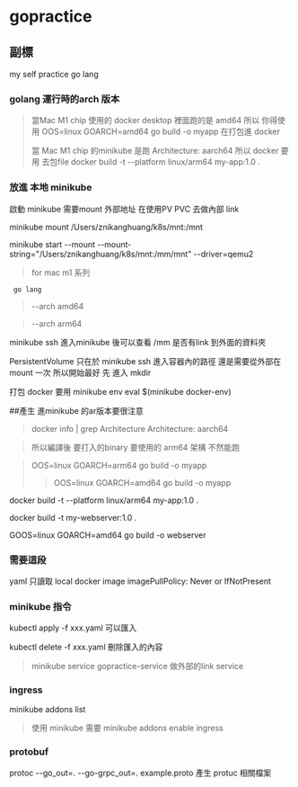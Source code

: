 

# gopractice

副標
---

my self practice go lang

###  golang 運行時的arch 版本
> 當Mac M1 chip  使用的 docker desktop  裡面跑的是 amd64  所以 你得使用
>  OOS=linux GOARCH=amd64 go build -o myapp    在打包進  docker
> 
> 當 Mac M1 chip  的minikube 是跑  Architecture: aarch64
>  所以  docker 要用  去包file 
> docker build -t --platform linux/arm64 my-app:1.0 .
> 

### 放進 本地 minikube 
啟動 minikube 需要mount  外部地址 在使用PV PVC  去做內部 link 

minikube mount /Users/znikanghuang/k8s/mnt:/mnt

minikube start --mount --mount-string="/Users/znikanghuang/k8s/mnt:/mm/mnt"  --driver=qemu2    
> for mac m1 系列 


```aidl
 go lang
```
> --arch amd64 

> --arch arm64

minikube ssh 進入minikube 後可以查看 /mm 是否有link 到外面的資料夾

PersistentVolume 只在於 minikube ssh 進入容器內的路徑 還是需要從外部在mount 一次  所以開始最好 先 進入 mkdir

打包 docker 要用 minikube env 
eval $(minikube docker-env)

##產生 進minikube 的ar版本要很注意 
> docker info | grep Architecture
> Architecture: aarch64

> 所以編譯後  要打入的binary 要使用的 arm64 架構 不然能跑

> OOS=linux GOARCH=arm64 go build -o myapp
> 
> > OOS=linux GOARCH=amd64 go build -o myapp


docker build -t --platform linux/arm64 my-app:1.0 .

docker build -t my-webserver:1.0 . 

GOOS=linux GOARCH=amd64 go build -o webserver


### 需要這段
yaml   只讀取 local docker image
imagePullPolicy: Never or IfNotPresent





### minikube 指令

kubectl apply -f xxx.yaml 可以匯入 

kubectl delete -f xxx.yaml 刪除匯入的內容 

>minikube service gopractice-service 做外部的link service




### ingress

minikube addons list

>使用 minikube 需要
> minikube addons enable ingress



### protobuf 

protoc --go_out=. --go-grpc_out=. example.proto 
產生 protuc 相關檔案



